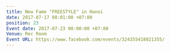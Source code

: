 ```yaml
---
title: New Fame "FREESTYLE" in Hanoi
date: 2017-07-17 08:01:00 +07:00
position: 23
Event date: 2017-07-23 00:00:00 +07:00
Venue: Rec Room
Event URL: https://www.facebook.com/events/324355418021355/
---
```


